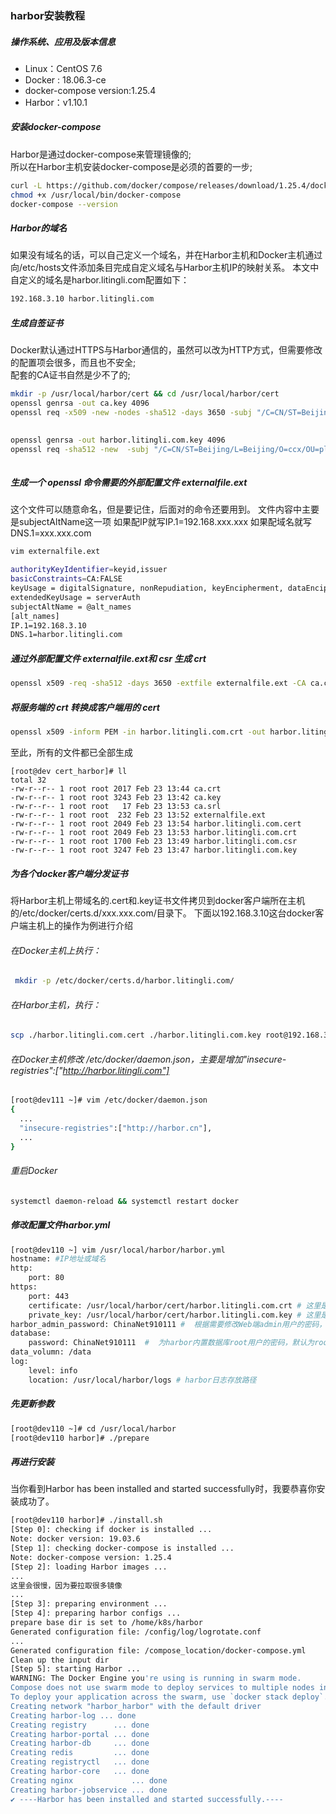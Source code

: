 ### harbor安装教程
##### 操作系统、应用及版本信息
* Linux：CentOS 7.6
* Docker : 18.06.3-ce
* docker-compose version:1.25.4
* Harbor：v1.10.1

##### 安装docker-compose
Harbor是通过docker-compose来管理镜像的;  
所以在Harbor主机安装docker-compose是必须的首要的一步;
``` bash
curl -L https://github.com/docker/compose/releases/download/1.25.4/docker-compose-`uname -s`-`uname -m` -o /usr/local/bin/docker-compose 
chmod +x /usr/local/bin/docker-compose
docker-compose --version
```

##### Harbor的域名
如果没有域名的话，可以自己定义一个域名，并在Harbor主机和Docker主机通过向/etc/hosts文件添加条目完成自定义域名与Harbor主机IP的映射关系。
本文中自定义的域名是harbor.litingli.com配置如下：
```bash
192.168.3.10 harbor.litingli.com
```

##### 生成自签证书
Docker默认通过HTTPS与Harbor通信的，虽然可以改为HTTP方式，但需要修改的配置项会很多，而且也不安全;  
配套的CA证书自然是少不了的;
```bash
mkdir -p /usr/local/harbor/cert && cd /usr/local/harbor/cert                  创建证书存放目录
openssl genrsa -out ca.key 4096                                               生成根证书私钥（无加密）
openssl req -x509 -new -nodes -sha512 -days 3650 -subj "/C=CN/ST=Beijing/L=Beijing/O=ccx/OU=plat/CN=192.168.3.10" -key ca.key -out ca.crt                                                                        
                                                                              生成自签名证书（使用已有私钥ca.key自行签发根证书）

openssl genrsa -out harbor.litingli.com.key 4096                                        生成服务器端自己域名的key
openssl req -sha512 -new  -subj "/C=CN/ST=Beijing/L=Beijing/O=ccx/OU=plat/CN=192.168.3.10" -key harbor.litingli.com.key -out harbor.litingli.com.csr                                                                                     
                                                                              生成服务器端自己域名的CSR签名请求
```
##### 生成一个 openssl 命令需要的外部配置文件 externalfile.ext  
这个文件可以随意命名，但是要记住，后面对的命令还要用到。
文件内容中主要是subjectAltName这一项
如果配IP就写IP.1=192.168.xxx.xxx
如果配域名就写 DNS.1=xxx.xxx.com
```bash
vim externalfile.ext

authorityKeyIdentifier=keyid,issuer
basicConstraints=CA:FALSE
keyUsage = digitalSignature, nonRepudiation, keyEncipherment, dataEncipherment
extendedKeyUsage = serverAuth 
subjectAltName = @alt_names
[alt_names]
IP.1=192.168.3.10
DNS.1=harbor.litingli.com
```

##### 通过外部配置文件 externalfile.ext和 csr 生成 crt
```bash
openssl x509 -req -sha512 -days 3650 -extfile externalfile.ext -CA ca.crt -CAkey ca.key -CAcreateserial -in harbor.litingli.com.csr -out harbor.litingli.com.crt
```

##### 将服务端的 crt 转换成客户端用的 cert
```bash
openssl x509 -inform PEM -in harbor.litingli.com.crt -out harbor.litingli.com.cert
```
至此，所有的文件都已全部生成
```
[root@dev cert_harbor]# ll
total 32
-rw-r--r-- 1 root root 2017 Feb 23 13:44 ca.crt
-rw-r--r-- 1 root root 3243 Feb 23 13:42 ca.key
-rw-r--r-- 1 root root   17 Feb 23 13:53 ca.srl
-rw-r--r-- 1 root root  232 Feb 23 13:52 externalfile.ext
-rw-r--r-- 1 root root 2049 Feb 23 13:54 harbor.litingli.com.cert
-rw-r--r-- 1 root root 2049 Feb 23 13:53 harbor.litingli.com.crt
-rw-r--r-- 1 root root 1700 Feb 23 13:49 harbor.litingli.com.csr
-rw-r--r-- 1 root root 3247 Feb 23 13:47 harbor.litingli.com.key
```

##### 为各个docker客户端分发证书
将Harbor主机上带域名的.cert和.key证书文件拷贝到docker客户端所在主机的/etc/docker/certs.d/xxx.xxx.com/目录下。
下面以192.168.3.10这台docker客户端主机上的操作为例进行介绍  
###### 在Docker主机上执行：
```bash
 mkdir -p /etc/docker/certs.d/harbor.litingli.com/
```
###### 在Harbor主机，执行：
```bash
scp ./harbor.litingli.com.cert ./harbor.litingli.com.key root@192.168.3.10:/etc/docker/certs.d/harbor.litingli.com/
```
###### 在Docker主机修改 /etc/docker/daemon.json，主要是增加"insecure-registries":["http://harbor.litingli.com"]
```bash
[root@dev111 ~]# vim /etc/docker/daemon.json
{
  ...
  "insecure-registries":["http://harbor.cn"],
  ...
}
```
###### 重启Docker
```bash
systemctl daemon-reload && systemctl restart docker
```

##### 修改配置文件harbor.yml
```bash
[root@dev110 ~] vim /usr/local/harbor/harbor.yml
hostname: #IP地址或域名
http:
	port: 80
https:
	port: 443
	certificate: /usr/local/harbor/cert/harbor.litingli.com.crt # 这里是证书信息
	private_key: /usr/local/harbor/cert/harbor.litingli.com.key # 这里是证书信息
harbor_admin_password: ChinaNet910111 #  根据需要修改Web端admin用户的密码，默认为Harbor12345
database:
	password: ChinaNet910111  #  为harbor内置数据库root用户的密码，默认为root123
data_volumn: /data
log:
    level: info
    location: /usr/local/harbor/logs # harbor日志存放路径
```

##### 先更新参数
```bash
[root@dev110 ~]# cd /usr/local/harbor
[root@dev110 harbor]# ./prepare
```

##### 再进行安装
当你看到Harbor has been installed and started successfully时，我要恭喜你安装成功了。
```bash
[root@dev110 harbor]# ./install.sh
[Step 0]: checking if docker is installed ...
Note: docker version: 19.03.6
[Step 1]: checking docker-compose is installed ...
Note: docker-compose version: 1.25.4
[Step 2]: loading Harbor images ...
...
这里会很慢，因为要拉取很多镜像
...
[Step 3]: preparing environment ...
[Step 4]: preparing harbor configs ...
prepare base dir is set to /home/k8s/harbor
Generated configuration file: /config/log/logrotate.conf
...
Generated configuration file: /compose_location/docker-compose.yml
Clean up the input dir
[Step 5]: starting Harbor ...
WARNING: The Docker Engine you're using is running in swarm mode.
Compose does not use swarm mode to deploy services to multiple nodes in a swarm. All containers will be scheduled on the current node.
To deploy your application across the swarm, use `docker stack deploy`.
Creating network "harbor_harbor" with the default driver
Creating harbor-log ... done
Creating registry      ... done
Creating harbor-portal ... done
Creating harbor-db     ... done
Creating redis         ... done
Creating registryctl   ... done
Creating harbor-core   ... done
Creating nginx             ... done
Creating harbor-jobservice ... done
✔ ----Harbor has been installed and started successfully.----
```
